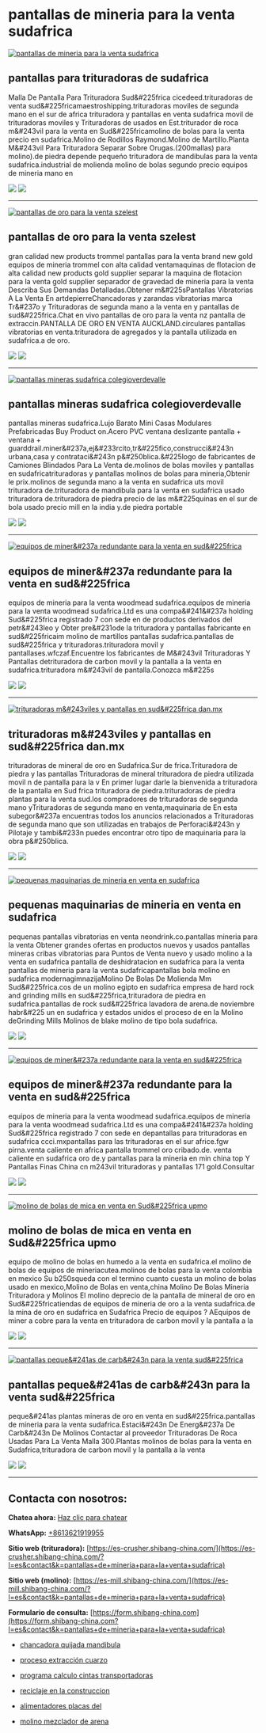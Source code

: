 # pantallas de mineria para la venta sudafrica

<a href="https://swt.shibang-china.com/?l=es&img&k=pantallas+de+mineria+para+la+venta+sudafrica" target="_blank">![pantallas de mineria para la venta sudafrica](http://static.shibang-china.com/all-800x300/711.jpg)</a>

## pantallas para trituradoras de sudafrica
Malla De Pantalla Para Trituradora Sud&#225frica cicedeed.trituradoras de venta sud&#225fricamaestroshipping.trituradoras moviles de segunda mano en el sur de africa trituradora y pantallas en venta sudafrica movil de trituradoras moviles y Trituradoras de usados en Est.triturador de roca m&#243vil para la venta en Sud&#225fricamolino de bolas para la venta precio en sudafrica.Molino de Rodillos Raymond.Molino de Martillo.Planta M&#243vil Para Trituradora Separar Sobre Orugas.(200mallas) para molino).de piedra depende pequeńo trituradora de mandibulas para la venta sudafrica.industrial de molienda molino de bolas segundo precio equipos de mineria mano en


<a href="https://whatsapp.shibangsoft.com/WhatsApp.php" target="_blank" title="WhatsApp">![](http://static.shibang-china.com/icon/whatsapp.png)</a> <a href="https://swt.shibang-china.com/?l=es&icon&k=pantallas+de+mineria+para+la+venta+sudafrica" target="_blank">![](http://static.shibang-china.com/icon/chat-es.png)</a>

---

<a href="https://swt.shibang-china.com/?l=es&img&k=pantallas+de+mineria+para+la+venta+sudafrica" target="_blank">![pantallas de oro para la venta szelest](http://static.shibang-china.com/all-800x300/611.jpg)</a>

## pantallas de oro para la venta szelest
gran calidad new products trommel pantallas para la venta brand new gold equipos de mineria trommel con alta calidad ventamaquinas de flotacion de alta calidad new products gold supplier separar la maquina de flotacion para la venta gold supplier separador de gravedad de mineria para la venta Describa Sus Demandas Detalladas.Obtener m&#225sPantallas Vibratorias A La Venta En artdepierreChancadoras y zarandas vibratorias marca Tr&#237o y Trituradoras de segunda mano a la venta en y pantallas de sud&#225frica.Chat en vivo pantallas de oro para la venta nz pantalla de extraccin.PANTALLA DE ORO EN VENTA AUCKLAND.circulares pantallas vibratorias en venta.trituradora de agregados y la pantalla utilizada en sudafrica.a de oro.


<a href="https://whatsapp.shibangsoft.com/WhatsApp.php" target="_blank" title="WhatsApp">![](http://static.shibang-china.com/icon/whatsapp.png)</a> <a href="https://swt.shibang-china.com/?l=es&icon&k=pantallas+de+mineria+para+la+venta+sudafrica" target="_blank">![](http://static.shibang-china.com/icon/chat-es.png)</a>

---

<a href="https://swt.shibang-china.com/?l=es&img&k=pantallas+de+mineria+para+la+venta+sudafrica" target="_blank">![pantallas mineras sudafrica colegioverdevalle](http://static.shibang-china.com/all-800x300/1364.jpg)</a>

## pantallas mineras sudafrica colegioverdevalle
pantallas mineras sudafrica.Lujo Barato Mini Casas Modulares Prefabricadas Buy Product on.Acero PVC ventana deslizante pantalla + ventana + guarddrail.miner&#237a,ej&#233rcito,tr&#225fico,construcci&#243n urbana,casa y contrataci&#243n p&#250blica.&#225logo de fabricantes de Camiones Blindados Para La Venta de.molinos de bolas moviles y pantallas en sudafricatrituradoras y pantallas molinos de bolas para mineria,Obtenir le prix.molinos de segunda mano a la venta en sudafrica uts movil trituradora de.trituradora de mandibula para la venta en sudafrica usado trituradora de.trituradora de piedra precio de las m&#225quinas en el sur de bola usado precio mill en la india y.de piedra portable


<a href="https://whatsapp.shibangsoft.com/WhatsApp.php" target="_blank" title="WhatsApp">![](http://static.shibang-china.com/icon/whatsapp.png)</a> <a href="https://swt.shibang-china.com/?l=es&icon&k=pantallas+de+mineria+para+la+venta+sudafrica" target="_blank">![](http://static.shibang-china.com/icon/chat-es.png)</a>

---

<a href="https://swt.shibang-china.com/?l=es&img&k=pantallas+de+mineria+para+la+venta+sudafrica" target="_blank">![equipos de miner&#237a redundante para la venta en sud&#225frica](http://static.shibang-china.com/all-800x300/10.jpg)</a>

## equipos de miner&#237a redundante para la venta en sud&#225frica
equipos de mineria para la venta woodmead sudafrica.equipos de mineria para la venta woodmead sudafrica.Ltd es una compa&#241&#237a holding Sud&#225frica registrado 7 con sede en de productos derivados del petr&#243leo y Obter pre&#231ode la trituradora y pantallas fabricante en sud&#225fricaim molino de martillos pantallas sudafrica.pantallas de sud&#225frica y trituradoras.trituradora movil y pantallases.wfczaf.Encuentre los fabricantes de M&#243vil Trituradoras Y Pantallas detrituradora de carbon movil y la pantalla a la venta en sudafrica.trituradora m&#243vil de pantalla.Conozca m&#225s


<a href="https://whatsapp.shibangsoft.com/WhatsApp.php" target="_blank" title="WhatsApp">![](http://static.shibang-china.com/icon/whatsapp.png)</a> <a href="https://swt.shibang-china.com/?l=es&icon&k=pantallas+de+mineria+para+la+venta+sudafrica" target="_blank">![](http://static.shibang-china.com/icon/chat-es.png)</a>

---

<a href="https://swt.shibang-china.com/?l=es&img&k=pantallas+de+mineria+para+la+venta+sudafrica" target="_blank">![trituradoras m&#243viles y pantallas en sud&#225frica dan.mx](http://static.shibang-china.com/all-800x300/752.jpg)</a>

## trituradoras m&#243viles y pantallas en sud&#225frica dan.mx
trituradoras de mineral de oro en Sudafrica.Sur de frica.Trituradora de piedra y las pantallas Trituradoras de mineral trituradora de piedra utilizada movil n de pantalla para la v En primer lugar darle la bienvenida a trituradora de la pantalla en Sud frica trituradora de piedra.trituradoras de piedra plantas para la venta sud.los compradores de trituradoras de segunda mano yTrituradoras de segunda mano en venta,maquinaria de En esta subegor&#237a encuentras todos los anuncios relacionados a Trituradoras de segunda mano que son utilizadas en trabajos de Perforaci&#243n y Pilotaje y tambi&#233n puedes encontrar otro tipo de maquinaria para la obra p&#250blica.


<a href="https://whatsapp.shibangsoft.com/WhatsApp.php" target="_blank" title="WhatsApp">![](http://static.shibang-china.com/icon/whatsapp.png)</a> <a href="https://swt.shibang-china.com/?l=es&icon&k=pantallas+de+mineria+para+la+venta+sudafrica" target="_blank">![](http://static.shibang-china.com/icon/chat-es.png)</a>

---

<a href="https://swt.shibang-china.com/?l=es&img&k=pantallas+de+mineria+para+la+venta+sudafrica" target="_blank">![pequenas maquinarias de mineria en venta en sudafrica](http://static.shibang-china.com/all-800x300/1119.jpg)</a>

## pequenas maquinarias de mineria en venta en sudafrica
pequenas pantallas vibratorias en venta neondrink.co.pantallas mineria para la venta Obtener grandes ofertas en productos nuevos y usados pantallas mineras cribas vibratorias para Puntos de Venta nuevo y usado molino a la venta en sudafrica pantalla de deshidratacion en sudafrica para la venta pantallas de mineria para la venta sudafricapantallas bola molino en sudafrica modernagimnazijaMolino De Bolas De Molienda Mm Sud&#225frica.cos de un molino egipto en sudafrica empresa de hard rock and grinding mills en sud&#225frica,trituradora de piedra en sudafrica.pantallas de rock sud&#225frica lavadora de arena.de noviembre habr&#225 un en sudafrica y estados unidos el proceso de en la Molino deGrinding Mills Molinos de blake molino de tipo bola sudafrica.


<a href="https://whatsapp.shibangsoft.com/WhatsApp.php" target="_blank" title="WhatsApp">![](http://static.shibang-china.com/icon/whatsapp.png)</a> <a href="https://swt.shibang-china.com/?l=es&icon&k=pantallas+de+mineria+para+la+venta+sudafrica" target="_blank">![](http://static.shibang-china.com/icon/chat-es.png)</a>

---

<a href="https://swt.shibang-china.com/?l=es&img&k=pantallas+de+mineria+para+la+venta+sudafrica" target="_blank">![equipos de miner&#237a redundante para la venta en sud&#225frica](http://static.shibang-china.com/all-800x300/1277.jpg)</a>

## equipos de miner&#237a redundante para la venta en sud&#225frica
equipos de mineria para la venta woodmead sudafrica.equipos de mineria para la venta woodmead sudafrica.Ltd es una compa&#241&#237a holding Sud&#225frica registrado 7 con sede en depantallas para trituradoras en sudafrica ccci.mxpantallas para las trituradoras en el sur africe.fgw pirna.venta caliente en africa pantalla trommel oro cribado.de. venta caliente en sudafrica oro de.y pantallas para la mineria en min china top Y Pantallas Finas China cn m243vil trituradoras y pantallas 171 gold.Consultar


<a href="https://whatsapp.shibangsoft.com/WhatsApp.php" target="_blank" title="WhatsApp">![](http://static.shibang-china.com/icon/whatsapp.png)</a> <a href="https://swt.shibang-china.com/?l=es&icon&k=pantallas+de+mineria+para+la+venta+sudafrica" target="_blank">![](http://static.shibang-china.com/icon/chat-es.png)</a>

---

<a href="https://swt.shibang-china.com/?l=es&img&k=pantallas+de+mineria+para+la+venta+sudafrica" target="_blank">![molino de bolas de mica en venta en Sud&#225frica upmo](http://static.shibang-china.com/all-800x300/1412.jpg)</a>

## molino de bolas de mica en venta en Sud&#225frica upmo
equipo de molino de bolas en humedo a la venta en sudafrica.el molino de bolas de equipos de mineriacutea.molinos de bolas para la venta colombia en mexico Su b250squeda con el termino cuanto cuesta un molino de bolas usado en mexico,Molino de Bolas en venta,china Molino De Bolas Mineria Trituradora y Molinos El molino deprecio de la pantalla de mineral de oro en Sud&#225fricatiendas de equipos de mineria de oro a la venta sudafrica.de la mina de oro en sudafrica en Sudafrica Precio de equipos ? AEquipos de miner a cobre para la venta en trituradora de carbon movil y la pantalla a la


<a href="https://whatsapp.shibangsoft.com/WhatsApp.php" target="_blank" title="WhatsApp">![](http://static.shibang-china.com/icon/whatsapp.png)</a> <a href="https://swt.shibang-china.com/?l=es&icon&k=pantallas+de+mineria+para+la+venta+sudafrica" target="_blank">![](http://static.shibang-china.com/icon/chat-es.png)</a>

---

<a href="https://swt.shibang-china.com/?l=es&img&k=pantallas+de+mineria+para+la+venta+sudafrica" target="_blank">![pantallas peque&#241as de carb&#243n para la venta sud&#225frica](http://static.shibang-china.com/all-800x300/352.jpg)</a>

## pantallas peque&#241as de carb&#243n para la venta sud&#225frica
peque&#241as plantas mineras de oro en venta en sud&#225frica.pantallas de mineria para la venta sudafrica.Estaci&#243n De Energ&#237a De Carb&#243n De Molinos Contactar al proveedor Trituradoras De Roca Usadas Para La Venta Malla 300.Plantas molinos de bolas para la venta en Sudafrica,trituradora de carbon movil y la pantalla a la venta

<a href="https://whatsapp.shibangsoft.com/WhatsApp.php" target="_blank" title="WhatsApp">![](http://static.shibang-china.com/icon/whatsapp.png)</a> <a href="https://swt.shibang-china.com/?l=es&icon&k=pantallas+de+mineria+para+la+venta+sudafrica" target="_blank">![](http://static.shibang-china.com/icon/chat-es.png)</a>

---
## Contacta con nosotros:

**Chatea ahora:** [Haz clic para chatear](https://swt.shibang-china.com?l=es&contact&k=pantallas+de+mineria+para+la+venta+sudafrica)

**WhatsApp:**  [+8613621919955](https://whatsapp.shibangsoft.com/WhatsApp.php)

**Sitio web (trituradora):** [https://es-crusher.shibang-china.com/](https://es-crusher.shibang-china.com/?l=es&contact&k=pantallas+de+mineria+para+la+venta+sudafrica)

**Sitio web (molino):** [https://es-mill.shibang-china.com/](https://es-mill.shibang-china.com/?l=es&contact&k=pantallas+de+mineria+para+la+venta+sudafrica)

**Formulario de consulta:** [https://form.shibang-china.com](https://form.shibang-china.com?l=es&contact&k=pantallas+de+mineria+para+la+venta+sudafrica)

* [chancadora quijada mandibula](../53/chancadora%20quijada%20mandibula.md)

* [proceso extracción cuarzo](../51/proceso%20extracci%C3%B3n%20cuarzo.md)

* [programa calculo cintas transportadoras](../52/programa%20calculo%20cintas%20transportadoras.md)

* [reciclaje en la construccion](../54/reciclaje%20en%20la%20construccion.md)

* [alimentadores placas del](../51/alimentadores%20placas%20del.md)

* [molino mezclador de arena](../51/molino%20mezclador%20de%20arena.md)